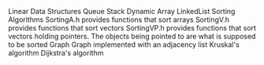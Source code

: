 Linear Data Structures
    Queue
    Stack
    Dynamic Array
    LinkedList
Sorting Algorithms
    SortingA.h provides functions that sort arrays
    SortingV.h provides functions that sort vectors
    SortingVP.h provides functions that sort vectors holding pointers. The objects being pointed to are what is supposed to be sorted
Graph
    Graph implemented with an adjacency list
    Kruskal's algorithm
    Dijkstra's algorithm